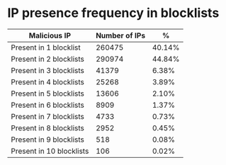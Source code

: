 # IP presence frequency in blocklists
| Malicious IP | Number of IPs | % |
|----|----|----|
| Present in 1 blocklist | 260475 | 40.14% |
| Present in 2 blocklists | 290974 | 44.84% |
| Present in 3 blocklists | 41379 | 6.38% |
| Present in 4 blocklists | 25268 | 3.89% |
| Present in 5 blocklists | 13606 | 2.10% |
| Present in 6 blocklists | 8909 | 1.37% |
| Present in 7 blocklists | 4733 | 0.73% |
| Present in 8 blocklists | 2952 | 0.45% |
| Present in 9 blocklists | 518 | 0.08% |
| Present in 10 blocklists | 106 | 0.02% |
